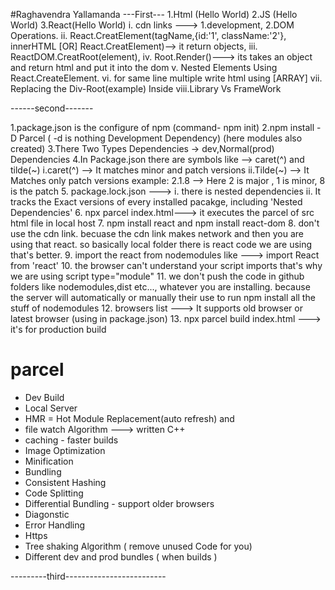 #Raghavendra Yallamanda
---First---
1.Html (Hello World)
2.JS (Hello World)
3.React(Hello World)
    i. cdn links ---> 1.development, 2.DOM Operations.
    ii.  React.CreatElement(tagName,{id:'1', className:'2'}, innerHTML [OR] React.CreatElement)--> it return objects,
    iii. ReactDOM.CreatRoot(element),
    iv.  Root.Render()---> its takes an object and return html and put it into the dom
    v.   Nested Elements Using React.CreateElement.
    vi.  for same line multiple write html using [ARRAY]
    vii. Replacing the Div-Root(example) Inside
    viii.Library Vs FrameWork

------second-------

1.package.json is the configure of npm (command- npm init)
2.npm install -D Parcel ( -d is nothing Development Dependency) (here modules also created)
3.There Two Types Dependencies -> dev,Normal(prod) Dependencies
4.In Package.json there are symbols like --> caret(^) and tilde(~) 
    i.caret(^) --> It matches minor and patch versions
    ii.Tilde(~) --> It Matches only patch versions
    example: 2.1.8 --> Here 2 is major , 1 is minor, 8 is the patch
5. package.lock.json --->
    i. there is nested dependencies
    ii. It tracks the Exact versions of every installed pacakge, including 'Nested Dependencies'
6. npx parcel index.html---> it executes the parcel of src html file in local host
7. npm install react and npm install react-dom
8. don't use the cdn link. becuase the cdn link makes network 
    and then you are using that react. so basically local folder there is react code we are using that's better.
9. import the react from nodemodules like ---> import React from 'react'
10. the browser can't understand your script imports that's why we are using script type="module"
11. we don't push the code in github folders like nodemodules,dist etc..., whatever you are installing.
    because the server will automatically or manually their use to run npm install all the stuff of nodemodules
12. browsers list ---> It supports old browser or latest browser (using in package.json)
13. npx parcel build index.html ---> it's for production build

# parcel
- Dev Build
- Local Server
- HMR = Hot Module Replacement(auto refresh) and
- file watch Algorithm ---> written C++
- caching - faster builds
- Image Optimization
- Minification
- Bundling
- Consistent Hashing
- Code Splitting
- Differential Bundling - support older browsers
- Diagonstic
- Error Handling
- Https
- Tree shaking Algorithm ( remove unused Code for you)
- Different dev and prod bundles ( when builds )


---------third-------------------------

